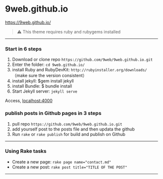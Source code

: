 # 9web.github.io
https://9web.github.io/
> :warning:
  This theme requires ruby and rubygems installed

---

### Start in 6 steps

1. Download or clone repo `https://github.com/9web/9web.github.io.git`
2. Enter the folder: `cd 9web.github.io/`
3. install Ruby and RubyDevKit: `http://rubyinstaller.org/downloads/`
   （make sure the version consistent）
4. install jekyll: $gem install jekyll
5. install Bundle: $ bundle install
6. Start Jekyll server: `jekyll serve`

Access, [localhost:4000](http://localhost:4000/)

### publish posts in Github pages in 3 steps

1. pull repo `https://github.com/9web/9web.github.io.git`
2. add yourself post to the posts file and then updata the github
3. Run `rake` or `rake publish` for build and publish on Github

---

### Using Rake tasks

* Create a new page: `rake page name="contact.md"`
* Create a new post: `rake post title="TITLE OF THE POST"`

---


